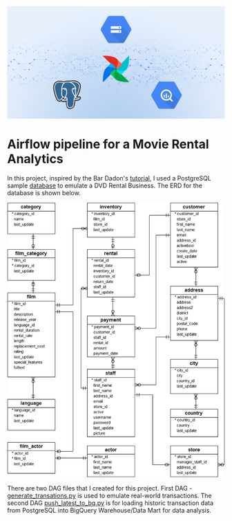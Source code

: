 <img src="images/header_image_readmeheader.jpg"
     alt="Markdown Monster icon"
     style="margin: 0px;" />

# Airflow pipeline for a Movie Rental Analytics

In this project, inspired by the Bar Dadon's [tutorial](https://towardsdev.com/data-engineering-project-bi-department-part-1-cb6086da3662), I used a PostgreSQL sample [database](https://www.postgresqltutorial.com/postgresql-getting-started/postgresql-sample-database/) to emulate a DVD Rental Business. The ERD for the database is shown below.

<img src="images/dvd-rental-sample-database-diagram.png"
     alt="Markdown Monster icon"
     style="margin: 0px;" />

There are two DAG files that I created for this project. First DAG - [generate_transations.py](dags/generate_transaction.py) is used to emulate real-world transactions. The second DAG [push_latest_to_bq.py](dags/push_latest_to_bq.py) is for loading historic transaction data from PostgreSQL into BigQuery Warehouse/Data Mart for data analysis.  

 